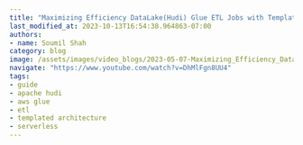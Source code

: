 ```yaml
---
title: "Maximizing Efficiency DataLake(Hudi) Glue ETL Jobs with Templated Approach &Serverless Architecture"
last_modified_at: 2023-10-13T16:54:38.964863-07:00
authors:
- name: Soumil Shah
category: blog
image: /assets/images/video_blogs/2023-05-07-Maximizing_Efficiency_DataLake_Hudi_Glue_ETL_Jobs_with_Templated_Approach_Serverless_Architecture.png
navigate: "https://www.youtube.com/watch?v=DhMlFgn8UU4"
tags:
- guide
- apache hudi
- aws glue
- etl
- templated architecture
- serverless
---
```

